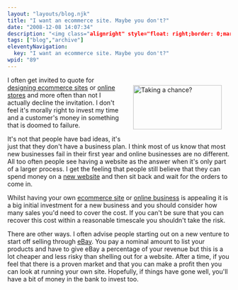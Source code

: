```yaml
---
layout: "layouts/blog.njk"
title: "I want an ecommerce site. Maybe you don't?"
date: "2008-12-08 14:07:34"
description: "<img class="alignright" style="float: right;border: 0;margin: 20px" src="http://www"
tags: ["blog","archive"]
eleventyNavigation:
  key: "I want an ecommerce site. Maybe you don't?"
wpid: "89"
---
```

<img class="alignright" style="float: right;border: 0;margin: 20px" src="http://www.chris-smith-web.com/wp/wp-content/uploads/2008/12/dice1.jpg" alt="Taking a chance?" width="200" height="100" />I often get invited to quote for <a href="http://www.chris-smith-web.com/wp" target="_self">designing ecommerce sites</a> or <a href="http://www.chris-smith-web.com/wp" target="_self">online stores</a> and more often than not I actually decline the invitation. I don't feel it's morally right to invest my time and a customer's money in something that is doomed to failure.

It's not that people have bad ideas, it's just that they don't have a business plan. I think most of us know that most new businesses fail in their first year and online businesses are no different. All too often people see having a website as the answer when it's only part of a larger process. I get the feeling that people still believe that they can spend money on a <a href="http://www.chris-smith-web.com/wp" target="_self">new website</a> and then sit back and wait for the orders to come in.

Whilst having your own <a href="http://www.chris-smith-web.com/wp" target="_self">ecommerce site</a> or <a href="http://www.chris-smith-web.com/wp" target="_self">online business</a> is appealing it is a big initial investment for a new business and you should consider how many sales you'd need to cover the cost. If you can't be sure that you can recover this cost within a reasonable timescale you shouldn't take the risk.

There are other ways. I often advise people starting out on a new venture to start off selling through <a href="http://www.ebay.co.uk" target="_blank">eBay</a>. You pay a nominal amount to list your products and have to give eBay a percentage of your revenue but this is a lot cheaper and less risky than shelling out for a website. After a time, if you feel that there is a proven market and that you can make a profit then you can look at running your own site. Hopefully, if things have gone well, you'll have a bit of money in the bank to invest too.